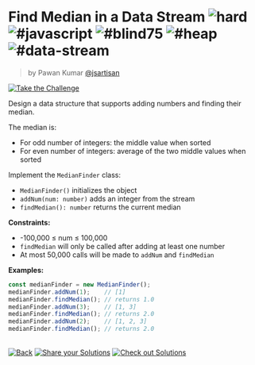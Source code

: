 <!--info-header-start--><h1>Find Median in a Data Stream <img src="https://img.shields.io/badge/-hard-de3d37" alt="hard"/> <img src="https://img.shields.io/badge/-%23javascript-999" alt="#javascript"/> <img src="https://img.shields.io/badge/-%23blind75-999" alt="#blind75"/> <img src="https://img.shields.io/badge/-%23heap-999" alt="#heap"/> <img src="https://img.shields.io/badge/-%23data--stream-999" alt="#data-stream"/></h1><blockquote><p>by Pawan Kumar <a href="https://github.com/jsartisan" target="_blank">@jsartisan</a></p></blockquote><p><a href="https://frontend-challenges.com/challenges/257-find-median-in-a-data-stream" target="_blank"><img src="https://img.shields.io/badge/-Take%20the%20Challenge-0d99ff?logo=javascript&logoColor=white" alt="Take the Challenge"/></a> </p><!--info-header-end-->

Design a data structure that supports adding numbers and finding their median.

The median is:
- For odd number of integers: the middle value when sorted
- For even number of integers: average of the two middle values when sorted

Implement the `MedianFinder` class:
- `MedianFinder()` initializes the object
- `addNum(num: number)` adds an integer from the stream
- `findMedian(): number` returns the current median

**Constraints:**
- -100,000 ≤ num ≤ 100,000
- `findMedian` will only be called after adding at least one number
- At most 50,000 calls will be made to `addNum` and `findMedian`

**Examples:**
```typescript
const medianFinder = new MedianFinder();
medianFinder.addNum(1);    // [1]
medianFinder.findMedian(); // returns 1.0
medianFinder.addNum(3);    // [1, 3]
medianFinder.findMedian(); // returns 2.0
medianFinder.addNum(2);    // [1, 2, 3]
medianFinder.findMedian(); // returns 2.0
```


<!--info-footer-start--><br><a href="../../README.md" target="_blank"><img src="https://img.shields.io/badge/-Back-grey" alt="Back"/></a> <a href="https://github.com/jsartisan/frontend-challenges/issues/new?template=answer.md&labels=answer,257,undefined&title=257%20-%20Find%20Median%20in%20a%20Data%20Stream%20-%20undefined&body=" target="_blank"><img src="https://img.shields.io/badge/-Share%20your%20Solutions-teal" alt="Share your Solutions"/></a> <a href="https://github.com/jsartisan/frontend-challenges/issues?q=label%3A257+label%3Aanswer+sort%3Areactions-%2B1-desc" target="_blank"><img src="https://img.shields.io/badge/-Check%20out%20Solutions-de5a77?logo=awesome-lists&logoColor=white" alt="Check out Solutions"/></a> <!--info-footer-end-->